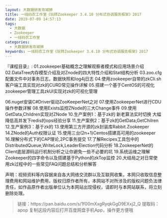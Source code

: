 ```yaml
---
layout: 大数据研发攻城狮
title: 一线码农工作室《玩转Zookeeper 3.4.10 分布式协调服务框架》2017
date: 2019-07-09 14:57:13
tags:
  - 大数据
  - Zookeeper
  - 一线码农工作室
categories:
  - 大数据研发攻城狮
keywords: 一线码农工作室《玩转Zookeeper 3.4.10 分布式协调服务框架》2017
---
```

『课程目录』: 
01.zookeeper基础概念之理解观察者模式和应用场景介绍
02.DataTree内存模型介绍及对Znode的四大特性介绍和Stat结构分析
03.zoo.cfg配置文件中对事务日志，数据快照和log4j日志
04.使用zookeeper自带的zkCli.sh客户端工具实现对zk的CURD常见操作详解
05.搭建一个基于CentOS的可视化zookeeper管理工具zkUI实现对zk的可视化管理
<!-- more -->  
06.nuget安装C#Driver驱动ZooKeeperNet之对
07.使用ZookeeperNet进行CDU操作参数详解
08.使用Exists监控ZNode的三大Change事件
09.使用GetData,Children实现对ZNode
10.生产案例1：基于zk的 新老算法实时切换 大幅降低高并发下redis的ops经验分享
11.生产案例2：基于zk的GetData,GetChilren
12.生产案例3：基于zk的
13.使用第三方开源的zk封装库Rabbit.Zookeeper
14.ZNode的Auth权限认证
15.使用三台(2n+1)Centos搭建高可用的zookeeper
16.理解分布式下的CAP理论,2PC事务提交
17.了解Recipes工具包中的DistributedQueue,WriteLock,LeaderElection代码分析
18.ZookeeperNet的Client底层源码运行机制分析之让你避免一些不必要的坑
19.系统运维之理解Zookeeper的四字命令以及搭建基于Python的zkTop监控
20.大结局之对日常使用zk过程中的一些常见FAQ问题总结和分析解答
<div class="post-copyright">
    <div class="post-copyright__author">
      <span class="post-copyright-meta">声明：视频资料等内容据来自各大网络交流群以及互联网收集，本网只收取信息整理费用和网站维护费用，版权归原作者所有，本网站不对所涉及的版权问题负法律责任，如作品原作者出版单位认为本网站出现侵权，请即时与本网站联系，将立刻删除处理。 </span>
    </div>
</div>

<blockquote class="blockquote-center">
链接：https://pan.baidu.com/s/1f00mXxgRyqkGgD9EXxj2_Q 
提取码：apop 
复制这段内容后打开百度网盘手机App，操作更方便哦
</blockquote>

